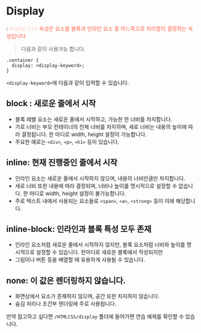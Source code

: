 # Display

: <span style="font-weight: 100; color: tomato" >display CSS 속성은 요소를 블록과 인라인 요소 중 어느쪽으로 처리할지 결정하는 속성입니다.

> 다음과 같이 사용가능 합니다.
```
.container {
  display: <display-keyword>;
}
```
`<display-keyword>`에 다음과 같이 입력할 수 있습니다.

## block : 새로운 줄에서 시작
  - 블록 레벨 요소는 새로운 줄에서 시작하고, 가능한 한 너비를 차지합니다.
  - 가로 너비는 부모 컨테이너의 전체 너비를 차지하며, 세로 너비는 내용의 높이에 따라 결정됩니다. 한 마디로 width, height 설정이 가능합니다.
  - 주요한 예로는 `<div>`, `<p>`, `<h1>` 등이 있습니다.

## inline: 현재 진행중인 줄에서 시작
  - 인라인 요소는 새로운 줄에서 시작하지 않으며, 내용의 너비만큼만 차지합니다.
  - 세로 너비 또한 내용에 따라 결정되며, 너비나 높이를 명시적으로 설정할 수 없습니다. 한 마디로 width, height 설정이 불가능합니다.
  - 주로 텍스트 내에서 사용되는 요소들로 `<span>`, `<a>`, `<strong>` 등이 이에 해당합니다.


## inline-block: 인라인과 블록 특성 모두 존재
  - 인라인 요소처럼 새로운 줄에서 시작하지 않지만, 블록 요소처럼 너비와 높이를 명시적으로 설정할 수 있습니다. 한마디로 새로운 블록에서 작성되지만 
  - 그림이나 버튼 등을 배열할 때 유용하게 사용될 수 있습니다.

## none: 이 값은 렌더링하지 않습니다.
  - 화면상에서 요소가 존재하지 않으며, 공간 또한 차지하지 않습니다.
  - 숨김 처리나 조건부 렌더링에 주로 사용됩니다.

만약 참고하고 싶다면 `/HTMLCSS/display` 폴더에 들어가면 연습 예제를 확인할 수 있습니다.
